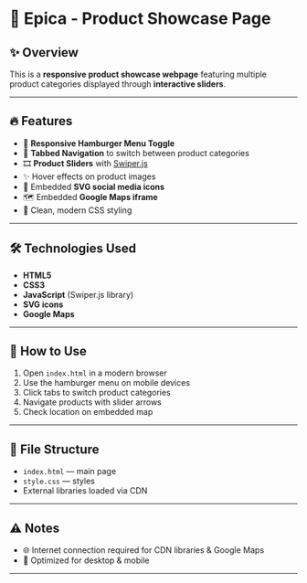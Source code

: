 # 🚀 Epica - Product Showcase Page

## ✨ Overview

This is a **responsive product showcase webpage** featuring multiple product categories displayed through **interactive sliders**.

---

## 🔥 Features

- 🍔 **Responsive Hamburger Menu Toggle**  
- 📂 **Tabbed Navigation** to switch between product categories  
- 🎞️ **Product Sliders** with [Swiper.js](https://swiperjs.com/)  
- ✨ Hover effects on product images  
- 🔗 Embedded **SVG social media icons**  
- 🗺️ Embedded **Google Maps iframe**  
- 🎨 Clean, modern CSS styling  

---

## 🛠️ Technologies Used

- **HTML5**  
- **CSS3**  
- **JavaScript** (Swiper.js library)  
- **SVG icons**  
- **Google Maps**  

---

## 🚦 How to Use

1. Open `index.html` in a modern browser  
2. Use the hamburger menu on mobile devices  
3. Click tabs to switch product categories  
4. Navigate products with slider arrows  
5. Check location on embedded map  

---

## 📂 File Structure

- `index.html` — main page  
- `style.css` — styles  
- External libraries loaded via CDN  

---

## ⚠️ Notes

- 🌐 Internet connection required for CDN libraries & Google Maps  
- 📱 Optimized for desktop & mobile  

---

